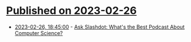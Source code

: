 # [Published on 2023-02-26](index.md)

* [2023-02-26, 18:45:00](https://developers.slashdot.org/story/23/02/26/0745249/ask-slashdot-whats-the-best-podcast-about-computer-science?utm_source=rss1.0mainlinkanon&utm_medium=feed) - [Ask Slashdot:  What's the Best Podcast About Computer Science?](https://developers.slashdot.org/story/23/02/26/0745249/ask-slashdot-whats-the-best-podcast-about-computer-science?utm_source=rss1.0mainlinkanon&utm_medium=feed)
